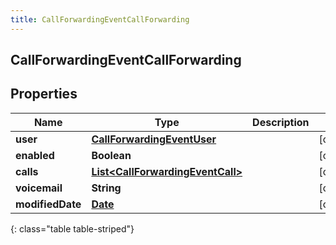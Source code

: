 ```yaml
---
title: CallForwardingEventCallForwarding
---
```

## CallForwardingEventCallForwarding


## Properties

| Name | Type | Description | Notes |
| ------------ | ------------- | ------------- | ------------- |
| **user** | [**CallForwardingEventUser**](CallForwardingEventUser.html) |  |  [optional] |
| **enabled** | **Boolean** |  |  [optional] |
| **calls** | [**List&lt;CallForwardingEventCall&gt;**](CallForwardingEventCall.html) |  |  [optional] |
| **voicemail** | **String** |  |  [optional] |
| **modifiedDate** | [**Date**](Date.html) |  |  [optional] |
{: class="table table-striped"}



